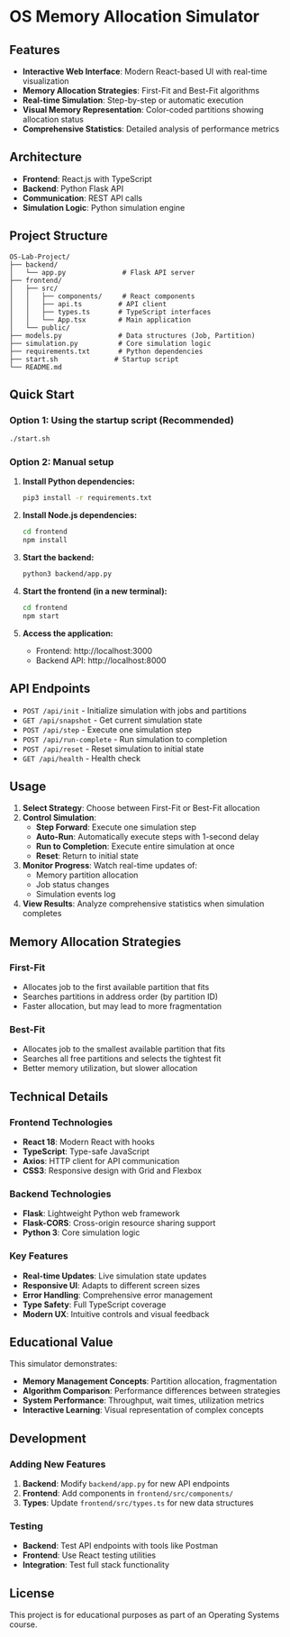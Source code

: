 # OS Memory Allocation Simulator


## Features

- **Interactive Web Interface**: Modern React-based UI with real-time visualization
- **Memory Allocation Strategies**: First-Fit and Best-Fit algorithms
- **Real-time Simulation**: Step-by-step or automatic execution
- **Visual Memory Representation**: Color-coded partitions showing allocation status
- **Comprehensive Statistics**: Detailed analysis of performance metrics

## Architecture

- **Frontend**: React.js with TypeScript
- **Backend**: Python Flask API
- **Communication**: REST API calls
- **Simulation Logic**: Python simulation engine

## Project Structure

```
OS-Lab-Project/
├── backend/
│   └── app.py              # Flask API server
├── frontend/
│   ├── src/
│   │   ├── components/     # React components
│   │   ├── api.ts         # API client
│   │   ├── types.ts       # TypeScript interfaces
│   │   └── App.tsx        # Main application
│   └── public/
├── models.py              # Data structures (Job, Partition)
├── simulation.py          # Core simulation logic
├── requirements.txt       # Python dependencies
├── start.sh              # Startup script
└── README.md
```

## Quick Start

### Option 1: Using the startup script (Recommended)
```bash
./start.sh
```

### Option 2: Manual setup

1. **Install Python dependencies:**
   ```bash
   pip3 install -r requirements.txt
   ```

2. **Install Node.js dependencies:**
   ```bash
   cd frontend
   npm install
   ```

3. **Start the backend:**
   ```bash
   python3 backend/app.py
   ```

4. **Start the frontend (in a new terminal):**
   ```bash
   cd frontend
   npm start
   ```

5. **Access the application:**
   - Frontend: http://localhost:3000
   - Backend API: http://localhost:8000

## API Endpoints

- `POST /api/init` - Initialize simulation with jobs and partitions
- `GET /api/snapshot` - Get current simulation state
- `POST /api/step` - Execute one simulation step
- `POST /api/run-complete` - Run simulation to completion
- `POST /api/reset` - Reset simulation to initial state
- `GET /api/health` - Health check

## Usage

1. **Select Strategy**: Choose between First-Fit or Best-Fit allocation
2. **Control Simulation**:
   - **Step Forward**: Execute one simulation step
   - **Auto-Run**: Automatically execute steps with 1-second delay
   - **Run to Completion**: Execute entire simulation at once
   - **Reset**: Return to initial state
3. **Monitor Progress**: Watch real-time updates of:
   - Memory partition allocation
   - Job status changes
   - Simulation events log
4. **View Results**: Analyze comprehensive statistics when simulation completes

## Memory Allocation Strategies

### First-Fit
- Allocates job to the first available partition that fits
- Searches partitions in address order (by partition ID)
- Faster allocation, but may lead to more fragmentation

### Best-Fit
- Allocates job to the smallest available partition that fits
- Searches all free partitions and selects the tightest fit
- Better memory utilization, but slower allocation

## Technical Details

### Frontend Technologies
- **React 18**: Modern React with hooks
- **TypeScript**: Type-safe JavaScript
- **Axios**: HTTP client for API communication
- **CSS3**: Responsive design with Grid and Flexbox

### Backend Technologies
- **Flask**: Lightweight Python web framework
- **Flask-CORS**: Cross-origin resource sharing support
- **Python 3**: Core simulation logic

### Key Features
- **Real-time Updates**: Live simulation state updates
- **Responsive UI**: Adapts to different screen sizes
- **Error Handling**: Comprehensive error management
- **Type Safety**: Full TypeScript coverage
- **Modern UX**: Intuitive controls and visual feedback

## Educational Value

This simulator demonstrates:
- **Memory Management Concepts**: Partition allocation, fragmentation
- **Algorithm Comparison**: Performance differences between strategies
- **System Performance**: Throughput, wait times, utilization metrics
- **Interactive Learning**: Visual representation of complex concepts

## Development

### Adding New Features
1. **Backend**: Modify `backend/app.py` for new API endpoints
2. **Frontend**: Add components in `frontend/src/components/`
3. **Types**: Update `frontend/src/types.ts` for new data structures

### Testing
- **Backend**: Test API endpoints with tools like Postman
- **Frontend**: Use React testing utilities
- **Integration**: Test full stack functionality


## License

This project is for educational purposes as part of an Operating Systems course.
